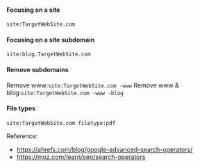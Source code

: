 #### Focusing on a site
`site:TargetWebSite.com`

#### Focusing on a site subdomain
`site:blog.TargetWebSite.com`

#### Remove subdomains
Remove www:`site:TargetWebSite.com -www`
Remove www & blog:`site:TargetWebSite.com -www -blog`

#### File types
`site:TargetWebSite.com filetype:pdf`

Reference:
- https://ahrefs.com/blog/google-advanced-search-operators/
- https://moz.com/learn/seo/search-operators
